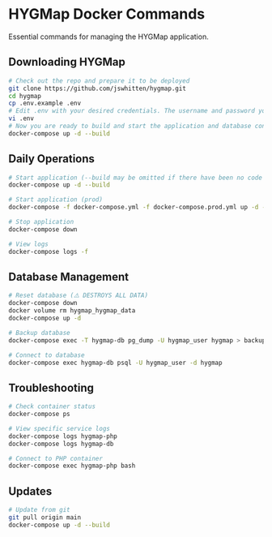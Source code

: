 # HYGMap Docker Commands

Essential commands for managing the HYGMap application.

## Downloading HYGMap

```bash
# Check out the repo and prepare it to be deployed
git clone https://github.com/jswhitten/hygmap.git
cd hygmap
cp .env.example .env
# Edit .env with your desired credentials. The username and password you select will be created the first time you build the database.
vi .env
# Now you are ready to build and start the application and database containers
docker-compose up -d --build
```

## Daily Operations

```bash
# Start application (--build may be omitted if there have been no code changes since it last ran)
docker-compose up -d --build

# Start application (prod)
docker-compose -f docker-compose.yml -f docker-compose.prod.yml up -d --build

# Stop application  
docker-compose down

# View logs
docker-compose logs -f
```

## Database Management

```bash
# Reset database (⚠️ DESTROYS ALL DATA)
docker-compose down
docker volume rm hygmap_hygmap_data
docker-compose up -d

# Backup database
docker-compose exec -T hygmap-db pg_dump -U hygmap_user hygmap > backup.sql

# Connect to database
docker-compose exec hygmap-db psql -U hygmap_user -d hygmap
```

## Troubleshooting

```bash
# Check container status
docker-compose ps

# View specific service logs
docker-compose logs hygmap-php
docker-compose logs hygmap-db

# Connect to PHP container
docker-compose exec hygmap-php bash
```

## Updates

```bash
# Update from git
git pull origin main
docker-compose up -d --build
```